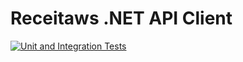 # Receitaws .NET API Client

[![Unit and Integration Tests](https://github.com/TheLe0/create-api-client/actions/workflows/tests.yml/badge.svg)](https://github.com/TheLe0/create-api-client/actions/workflows/tests.yml)

